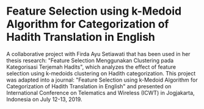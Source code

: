 # Feature Selection using k-Medoid Algorithm for Categorization of Hadith Translation in English
A collaborative project with Firda Ayu Setiawati that has been used in her thesis research: "Feature Selection Menggunakan Clustering pada Kategorisasi Terjemah Hadits", which analyzes the effect of feature selection using k-medoids clustering on Hadith categorization. This project was adapted into a journal: "Feature Selection using k-Medoid Algorithm for Categorization of Hadith Translation in English" and presented on International Conference on Telematics and Wireless (ICWT) in Jogjakarta, Indonesia on July 12-13, 2019.
